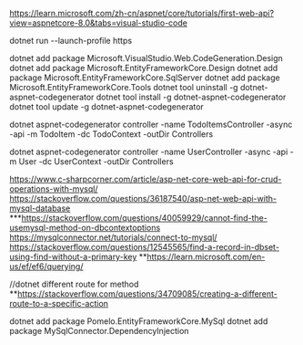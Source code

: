 https://learn.microsoft.com/zh-cn/aspnet/core/tutorials/first-web-api?view=aspnetcore-8.0&tabs=visual-studio-code

dotnet run --launch-profile https

dotnet add package Microsoft.VisualStudio.Web.CodeGeneration.Design
dotnet add package Microsoft.EntityFrameworkCore.Design
dotnet add package Microsoft.EntityFrameworkCore.SqlServer
dotnet add package Microsoft.EntityFrameworkCore.Tools
dotnet tool uninstall -g dotnet-aspnet-codegenerator
dotnet tool install -g dotnet-aspnet-codegenerator
dotnet tool update -g dotnet-aspnet-codegenerator

dotnet aspnet-codegenerator controller -name TodoItemsController -async -api -m TodoItem -dc TodoContext -outDir Controllers

dotnet aspnet-codegenerator controller -name UserController -async -api -m User -dc UserContext -outDir Controllers

https://www.c-sharpcorner.com/article/asp-net-core-web-api-for-crud-operations-with-mysql/
https://stackoverflow.com/questions/36187540/asp-net-web-api-with-mysql-database
***https://stackoverflow.com/questions/40059929/cannot-find-the-usemysql-method-on-dbcontextoptions
https://mysqlconnector.net/tutorials/connect-to-mysql/
https://stackoverflow.com/questions/12545565/find-a-record-in-dbset-using-find-without-a-primary-key
**https://learn.microsoft.com/en-us/ef/ef6/querying/


//dotnet different route for method
**https://stackoverflow.com/questions/34709085/creating-a-different-route-to-a-specific-action



dotnet add package Pomelo.EntityFrameworkCore.MySql
dotnet add package MySqlConnector.DependencyInjection